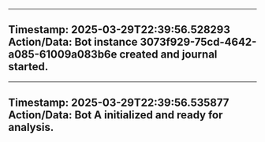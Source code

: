 
---
**Timestamp:** 2025-03-29T22:39:56.528293
**Action/Data:**
Bot instance 3073f929-75cd-4642-a085-61009a083b6e created and journal started.
---

---
**Timestamp:** 2025-03-29T22:39:56.535877
**Action/Data:**
Bot A initialized and ready for analysis.
---
